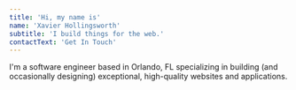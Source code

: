 ```yaml
---
title: 'Hi, my name is'
name: 'Xavier Hollingsworth'
subtitle: 'I build things for the web.'
contactText: 'Get In Touch'
---
```


I'm a software engineer based in Orlando, FL specializing in building (and occasionally designing) exceptional, high-quality websites and applications.
